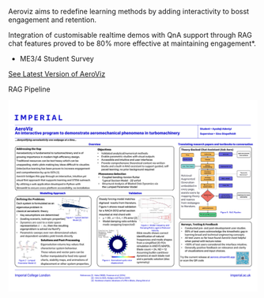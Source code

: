 Aeroviz aims to redefine learning methods by adding interactivity to bosst engagement and retention.

Integration of customisable realtime demos with QnA support through RAG chat features proved to be 80% more effective at maintaining engagement*.

* ME3/4 Student Survey

[See Latest Version of AeroViz](https://aeroviz.streamlit.app)

RAG Pipeline

![RAG Pipeline](https://github.com/ayodeji-0/aeroviz/blob/master/images/Poster%20Final%20Draft%20-%2001858040%20-%20AeroViz.png)


